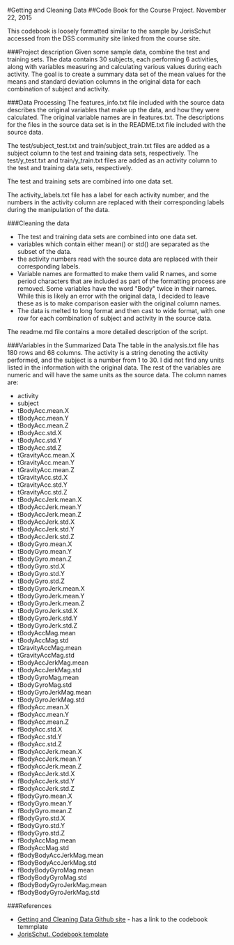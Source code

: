#Getting and Cleaning Data
##Code Book for the Course Project. November 22, 2015

This codebook is loosely formatted similar to the sample by JorisSchut 
accessed from the DSS community site linked from the course site.

###Project description
Given some sample data, combine the test and training sets. The data contains 
30 subjects, each performing 6 activities, along with variables measuring and 
calculating various values during each activity. The goal is to create a 
summary data set of the mean values for the means and standard deviation 
columns in the original data for each combination of subject and activity.

###Data Processing
The features_info.txt file included with the source data describes the 
original variables that make up the data, and how they were calculated. The 
original variable names are in features.txt. The descriptions for the files in 
the source data set is in the README.txt file included with the source data. 

The test/subject_test.txt and train/subject_train.txt files are added as a 
subject column to the test and training data sets, respectively. The 
test/y_test.txt and train/y_train.txt files are added as an activity column to 
the test and training data sets, respectively.

The test and training sets are combined into one data set.

The activity_labels.txt file has a label for each activity number, and the 
numbers in the activity column are replaced with their corresponding labels 
during the manipulation of the data.

###Cleaning the data
* The test and training data sets are combined into one data set.
* variables which contain either mean() or std() are separated as the subset
of the data.
* the activity numbers read with the source data are replaced with their
corresponding labels.
* Variable names are formatted to make them valid R names, and some period 
characters that are included as part of the formatting process are removed. 
Some variables have the word "Body" twice in their names. While this is likely 
an error with the original data, I decided to leave these as is to make 
comparison easier with the original column names.
* The data is melted to long format and then cast to wide format, with one row
for each combination of subject and activity in the source data.

The readme.md file contains a more detailed description of the script.

###Variables in the Summarized Data
The table in the analysis.txt file has 180 rows and 68 columns. The activity 
is a string denoting the activity performed, and the subject is a number from 
1 to 30. I did not find any units listed in the information with the original 
data. The rest of the variables are numeric and will have the same units as
the source data. The column names are:

* activity
* subject
* tBodyAcc.mean.X
* tBodyAcc.mean.Y
* tBodyAcc.mean.Z
* tBodyAcc.std.X
* tBodyAcc.std.Y
* tBodyAcc.std.Z
* tGravityAcc.mean.X
* tGravityAcc.mean.Y
* tGravityAcc.mean.Z
* tGravityAcc.std.X
* tGravityAcc.std.Y
* tGravityAcc.std.Z
* tBodyAccJerk.mean.X
* tBodyAccJerk.mean.Y
* tBodyAccJerk.mean.Z
* tBodyAccJerk.std.X
* tBodyAccJerk.std.Y
* tBodyAccJerk.std.Z
* tBodyGyro.mean.X
* tBodyGyro.mean.Y
* tBodyGyro.mean.Z
* tBodyGyro.std.X
* tBodyGyro.std.Y
* tBodyGyro.std.Z
* tBodyGyroJerk.mean.X
* tBodyGyroJerk.mean.Y
* tBodyGyroJerk.mean.Z
* tBodyGyroJerk.std.X
* tBodyGyroJerk.std.Y
* tBodyGyroJerk.std.Z
* tBodyAccMag.mean
* tBodyAccMag.std
* tGravityAccMag.mean
* tGravityAccMag.std
* tBodyAccJerkMag.mean
* tBodyAccJerkMag.std
* tBodyGyroMag.mean
* tBodyGyroMag.std
* tBodyGyroJerkMag.mean
* tBodyGyroJerkMag.std
* fBodyAcc.mean.X
* fBodyAcc.mean.Y
* fBodyAcc.mean.Z
* fBodyAcc.std.X
* fBodyAcc.std.Y
* fBodyAcc.std.Z
* fBodyAccJerk.mean.X
* fBodyAccJerk.mean.Y
* fBodyAccJerk.mean.Z
* fBodyAccJerk.std.X
* fBodyAccJerk.std.Y
* fBodyAccJerk.std.Z
* fBodyGyro.mean.X
* fBodyGyro.mean.Y
* fBodyGyro.mean.Z
* fBodyGyro.std.X
* fBodyGyro.std.Y
* fBodyGyro.std.Z
* fBodyAccMag.mean
* fBodyAccMag.std
* fBodyBodyAccJerkMag.mean
* fBodyBodyAccJerkMag.std
* fBodyBodyGyroMag.mean
* fBodyBodyGyroMag.std
* fBodyBodyGyroJerkMag.mean
* fBodyBodyGyroJerkMag.std

###References
* [Getting and Cleaning Data Github site](http://datasciencespecialization.github.io/getclean/) - has a link to the codebook temmplate
* [JorisSchut. Codebook template](http://datasciencespecialization.github.io/getclean/)
